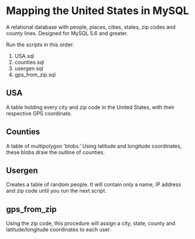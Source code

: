 # Mapping the United States in MySQL

A relational database with people, places, cities, states, zip codes and county lines. Designed for MySQL 5.6 and greater. 

Run the scripts in this order:
1. USA.sql
2. counties.sql
3. usergen.sql
4. gps_from_zip.sql

## USA 
A table holding every city and zip code in the United States, with their respective GPS coordinate. 

## Counties
A table of multipolygon 'blobs.' Using latitude and longitude coordinates, these blobs draw the outline of counties. 

## Usergen
Creates a table of random people. It will contain only a name, IP address and zip code until you run the next script.

## gps_from_zip
Using the zip code, this procedure will assign a city, state, county and latitude/longitude coordinates to each user.


